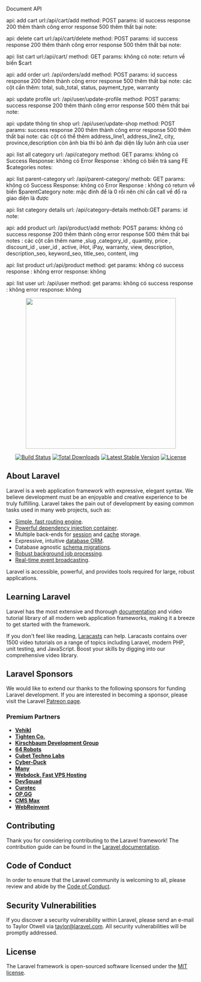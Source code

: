 Document API

api: add cart
url:/api/cart/add
method: POST
params: id
success response 200 thêm thành công
error response 500 thêm thất bại
note:

api: delete cart
url:/api/cart/delete
method: POST
params: id
success response 200 thêm thành công
error response 500 thêm thất bại
note: 

api: list cart
url:/api/cart/
method: GET
params: không có
note: return về biến $cart


api: add order
url: /api/orders/add
method: POST
params: id
success response 200 thêm thành công
error response 500 thêm thất bại
note: các cột cần thêm:
total, sub_total, status, payment_type, warranty

api: update profile
url: /api/user/update-profile
method: POST
params: 
success response 200 thêm thành công
error response 500 thêm thất bại
note: 

api: update thông tin shop
url: /api/user/update-shop
method: POST
params: 
success response 200 thêm thành công
error response 500 thêm thất bại
note: các cột có thể thêm address_line1, address_line2, city, province,description 
còn ảnh bìa thì bỏ ảnh đại diện lấy luôn ảnh của user


api: list all category
url: /api/category
method: GET
params: không có
Success Response: không có
Error Response : không có
biến trả sang FE $categories
notes: 

api: list parent-category
url: /api/parent-category/
methob: GET
params: không có
Success Response: không có
Error Response : không có
return về biến $parentCategory
note: mặc đinh để là 0 rồi nên chỉ cần call về đổ ra giao diện là được


api: list category details
url: /api/category-details
methob:GET
params: id
note:

api: add product
url: /api/product/add
methob: POST
params: không có
success response 200 thêm thành công
error response 500 thêm thất bại
notes :
các cột cần thêm
name ,slug ,category_id , quantity, price , discount_id , user_id , active, iHot, iPay, warranty, view, description, description_seo, keyword_seo, title_seo, content, img

api: list product
url:/api/product
method: get
params: không có
success response : không
error response: không

api: list user
url: /api/user
method: get
params: không có
success response : không
error response: không


<p align="center"><a href="https://laravel.com" target="_blank"><img src="https://raw.githubusercontent.com/laravel/art/master/logo-lockup/5%20SVG/2%20CMYK/1%20Full%20Color/laravel-logolockup-cmyk-red.svg" width="400"></a></p>

<p align="center">
<a href="https://travis-ci.org/laravel/framework"><img src="https://travis-ci.org/laravel/framework.svg" alt="Build Status"></a>
<a href="https://packagist.org/packages/laravel/framework"><img src="https://img.shields.io/packagist/dt/laravel/framework" alt="Total Downloads"></a>
<a href="https://packagist.org/packages/laravel/framework"><img src="https://img.shields.io/packagist/v/laravel/framework" alt="Latest Stable Version"></a>
<a href="https://packagist.org/packages/laravel/framework"><img src="https://img.shields.io/packagist/l/laravel/framework" alt="License"></a>
</p>

## About Laravel

Laravel is a web application framework with expressive, elegant syntax. We believe development must be an enjoyable and creative experience to be truly fulfilling. Laravel takes the pain out of development by easing common tasks used in many web projects, such as:

- [Simple, fast routing engine](https://laravel.com/docs/routing).
- [Powerful dependency injection container](https://laravel.com/docs/container).
- Multiple back-ends for [session](https://laravel.com/docs/session) and [cache](https://laravel.com/docs/cache) storage.
- Expressive, intuitive [database ORM](https://laravel.com/docs/eloquent).
- Database agnostic [schema migrations](https://laravel.com/docs/migrations).
- [Robust background job processing](https://laravel.com/docs/queues).
- [Real-time event broadcasting](https://laravel.com/docs/broadcasting).

Laravel is accessible, powerful, and provides tools required for large, robust applications.

## Learning Laravel

Laravel has the most extensive and thorough [documentation](https://laravel.com/docs) and video tutorial library of all modern web application frameworks, making it a breeze to get started with the framework.

If you don't feel like reading, [Laracasts](https://laracasts.com) can help. Laracasts contains over 1500 video tutorials on a range of topics including Laravel, modern PHP, unit testing, and JavaScript. Boost your skills by digging into our comprehensive video library.

## Laravel Sponsors

We would like to extend our thanks to the following sponsors for funding Laravel development. If you are interested in becoming a sponsor, please visit the Laravel [Patreon page](https://patreon.com/taylorotwell).

### Premium Partners

- **[Vehikl](https://vehikl.com/)**
- **[Tighten Co.](https://tighten.co)**
- **[Kirschbaum Development Group](https://kirschbaumdevelopment.com)**
- **[64 Robots](https://64robots.com)**
- **[Cubet Techno Labs](https://cubettech.com)**
- **[Cyber-Duck](https://cyber-duck.co.uk)**
- **[Many](https://www.many.co.uk)**
- **[Webdock, Fast VPS Hosting](https://www.webdock.io/en)**
- **[DevSquad](https://devsquad.com)**
- **[Curotec](https://www.curotec.com/services/technologies/laravel/)**
- **[OP.GG](https://op.gg)**
- **[CMS Max](https://www.cmsmax.com/)**
- **[WebReinvent](https://webreinvent.com/?utm_source=laravel&utm_medium=github&utm_campaign=patreon-sponsors)**

## Contributing

Thank you for considering contributing to the Laravel framework! The contribution guide can be found in the [Laravel documentation](https://laravel.com/docs/contributions).

## Code of Conduct

In order to ensure that the Laravel community is welcoming to all, please review and abide by the [Code of Conduct](https://laravel.com/docs/contributions#code-of-conduct).

## Security Vulnerabilities

If you discover a security vulnerability within Laravel, please send an e-mail to Taylor Otwell via [taylor@laravel.com](mailto:taylor@laravel.com). All security vulnerabilities will be promptly addressed.

## License

The Laravel framework is open-sourced software licensed under the [MIT license](https://opensource.org/licenses/MIT).
